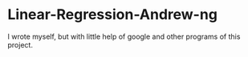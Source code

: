 # Linear-Regression-Andrew-ng
I wrote myself, but with little help of google and other programs of this project.
